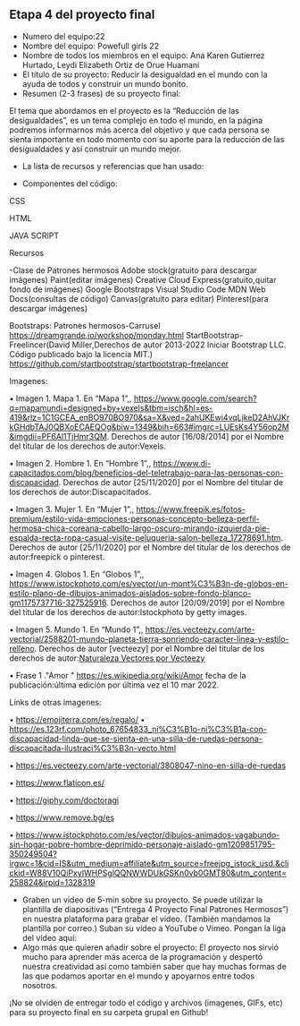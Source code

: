 ## Etapa 4 del proyecto final

- Numero del equipo:22
- Nombre del equipo: Powefull girls 22
- Nombre de todos los miembros en el equipo:  Ana Karen Gutierrez Hurtado, Leydi Elizabeth Ortiz de Orue Huamani
- El título de su proyecto: Reducir la desigualdad en el mundo con la ayuda de todos y construir un mundo bonito.
- Resumen (2-3 frases) de su proyecto final:

El tema que abordamos en el proyecto es la “Reducción de  las desigualdades”, es un tema complejo en todo el mundo, en la página podremos informarnos más acerca del objetivo y que cada persona se sienta importante en todo momento con su aporte para la reducción de las desigualdades y así  construir un mundo mejor.

- La lista de recursos y referencias que han usado:

- Componentes del código:

CSS

HTML

JAVA SCRIPT



Recursos

-Clase de Patrones hermosos
Adobe stock(gratuito para descargar imágenes)
Paint(editar imágenes)
Creative Cloud Express(gratuito,quitar fondo de imágenes)
Google
Bootstraps
Visual Studio Code
MDN Web Docs(consultas de código)
Canvas(gratuito para editar)
Pinterest(para descargar imágenes)

Bootstraps:
Patrones hermosos-Carrusel
https://dreamgrande.io/workshop/monday.html
StartBootstrap-Freelincer(David Miller,Derechos de autor 2013-2022 Iniciar Bootstrap LLC. Código publicado bajo la licencia MIT.)
https://github.com/startbootstrap/startbootstrap-freelancer

Imagenes:

•	Imagen 1. Mapa 1. En “Mapa 1”,, https://www.google.com/search?q=mapamundi+designed+by+vexels&tbm=isch&hl=es-419&rlz=1C1GCEA_enBO970BO970&sa=X&ved=2ahUKEwi4vqLjkeD2AhVJKrkGHdbTAJ0QBXoECAEQOg&biw=1349&bih=663#imgrc=LUEsKs4Y56op2M&imgdii=PF6Al1TjHmr3QM. Derechos de autor [16/08/2014] por el Nombre del titular de los derechos de autor:Vexels.

•	Imagen 2. Hombre 1. En “Hombre 1”,, https://www.di-capacitados.com/blog/beneficios-del-teletrabajo-para-las-personas-con-discapacidad. Derechos de autor [25/11/2020] por el Nombre del titular de los derechos de autor:Discapacitados.

•	Imagen 3. Mujer 1. En “Mujer 1”,, https://www.freepik.es/fotos-premium/estilo-vida-emociones-personas-concepto-belleza-perfil-hermosa-chica-coreana-cabello-largo-oscuro-mirando-izquierda-pie-espalda-recta-ropa-casual-visite-peluqueria-salon-belleza_17278691.htm. Derechos de autor [25/11/2020] por el Nombre del titular de los derechos de autor:freepick o pinterest.

•	Imagen 4. Globos 1. En “Globos 1”,, https://www.istockphoto.com/es/vector/un-mont%C3%B3n-de-globos-en-estilo-plano-de-dibujos-animados-aislados-sobre-fondo-blanco-gm1175737716-327525916. Derechos de autor [20/09/2019] por el Nombre del titular de los derechos de autor:Istockphoto by getty images.

•	Imagen 5. Mundo 1. En “Mundo 1”,, https://es.vecteezy.com/arte-vectorial/2588201-mundo-planeta-tierra-sonriendo-caracter-linea-y-estilo-relleno. Derechos de autor [vecteezy] por el Nombre del titular de los derechos de autor:<a href="https://es.vecteezy.com/vectores-gratis/naturaleza">Naturaleza Vectores por Vecteezy</a>

•	Frase 1 ."Amor " https://es.wikipedia.org/wiki/Amor fecha de la publicación:última edición por última vez el 10 mar 2022.


Links de otras imagenes:


•	https://emojiterra.com/es/regalo/
•	https://es.123rf.com/photo_67654833_ni%C3%B1o-ni%C3%B1a-con-discapacidad-linda-que-se-sienta-en-una-silla-de-ruedas-persona-discapacitada-ilustraci%C3%B3n-vecto.html


•	https://es.vecteezy.com/arte-vectorial/3808047-nino-en-silla-de-ruedas


•	https://www.flaticon.es/


•	https://giphy.com/doctoragi


•	https://www.remove.bg/es


•	https://www.istockphoto.com/es/vector/dibujos-animados-vagabundo-sin-hogar-pobre-hombre-deprimido-personaje-aislado-gm1209851795-350249504?irgwc=1&cid=IS&utm_medium=affiliate&utm_source=freejpg_istock_usd.&clickid=W88V10QiPxyIWHPSglQQNWWDUkGSKn0vb0GMT80&utm_content=258824&irpid=1328319



- Graben un video de 5-min sobre su proyecto. Se puede utilizar la plantilla de diapositivas (“Entrega 4 Proyecto Final Patrones Hermosos”) en nuestra plataforma para grabar el video. (También mandamos la plantilla por correo.) Suban su vídeo a YouTube o Vimeo. Pongan la liga del vídeo aquí: 
- Algo más que quieren añadir sobre el proyecto:
El proyecto nos sirvió mucho para aprender más acerca de la programación y despertó nuestra creatividad así como también saber que hay muchas formas de las que podamos aportar en el mundo y apoyarnos entre todos nosotros.

¡No se olviden de entregar todo el código y archivos (imagenes, GIFs, etc) para su proyecto final en su carpeta grupal en Github!
